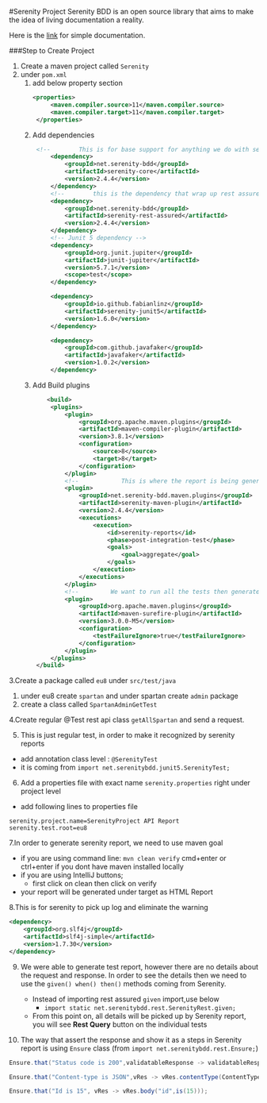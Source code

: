 #Serenity Project
Serenity BDD is an open source library that aims to make the idea of living documentation a reality.

Here is the [link](https://docs.github.com/en/get-started/writing-on-github/getting-started-with-writing-and-formatting-on-github) for simple documentation.

###Step to Create Project
1. Create a maven project called `Serenity`
2. under `pom.xml`
   1. add below property section
      ```xml
      <properties>
           <maven.compiler.source>11</maven.compiler.source>
           <maven.compiler.target>11</maven.compiler.target>
       </properties>
      ```
   2. Add dependencies
      ```xml
       <!--        This is for base support for anything we do with serenity-->
           <dependency>
               <groupId>net.serenity-bdd</groupId>
               <artifactId>serenity-core</artifactId>
               <version>2.4.4</version>
           </dependency>
           <!--        this is the dependency that wrap up rest assured with additional serenity support-->
           <dependency>
               <groupId>net.serenity-bdd</groupId>
               <artifactId>serenity-rest-assured</artifactId>
               <version>2.4.4</version>
           </dependency>
           <!-- Junit 5 dependency -->
           <dependency>
               <groupId>org.junit.jupiter</groupId>
               <artifactId>junit-jupiter</artifactId>
               <version>5.7.1</version>
               <scope>test</scope>
           </dependency>

           <dependency>
               <groupId>io.github.fabianlinz</groupId>
               <artifactId>serenity-junit5</artifactId>
               <version>1.6.0</version>
           </dependency>

           <dependency>
               <groupId>com.github.javafaker</groupId>
               <artifactId>javafaker</artifactId>
               <version>1.0.2</version>
           </dependency>
      ```
   3. Add Build plugins
      ```xml
          <build>
           <plugins>
               <plugin>
                   <groupId>org.apache.maven.plugins</groupId>
                   <artifactId>maven-compiler-plugin</artifactId>
                   <version>3.8.1</version>
                   <configuration>
                       <source>8</source>
                       <target>8</target>
                   </configuration>
               </plugin>
               <!--            This is where the report is being generated after the test run -->
               <plugin>
                   <groupId>net.serenity-bdd.maven.plugins</groupId>
                   <artifactId>serenity-maven-plugin</artifactId>
                   <version>2.4.4</version>
                   <executions>
                       <execution>
                           <id>serenity-reports</id>
                           <phase>post-integration-test</phase>
                           <goals>
                               <goal>aggregate</goal>
                           </goals>
                       </execution>
                   </executions>
               </plugin>
               <!--         We want to run all the tests then generate one report -->
               <plugin>
                   <groupId>org.apache.maven.plugins</groupId>
                   <artifactId>maven-surefire-plugin</artifactId>
                   <version>3.0.0-M5</version>
                   <configuration>
                       <testFailureIgnore>true</testFailureIgnore>
                   </configuration>
               </plugin>
           </plugins>
       </build>
      ```
3.Create a package called `eu8` under `src/test/java`
   1. under eu8 create `spartan` and under spartan create `admin` package
   2. create a class called `SpartanAdminGetTest`

4.Create regular @Test rest api class `getAllSpartan` and send a request.

5. This is just regular test, in order to make it recognized by serenity reports
* add annotation class level : `@SerenityTest`
* it is coming from `import net.serenitybdd.junit5.SerenityTest;
  `

6. Add a properties file with exact name `serenity.properties`
   right under project level
* add following lines to properties file
```properties
serenity.project.name=SerenityProject API Report
serenity.test.root=eu8
```
7.In order to generate serenity report, we need to use maven goal
* if you are using command line: `mvn clean verify`  cmd+enter or ctrl+enter if you dont have maven installed locally
* if you are using IntelliJ buttons;
   * first click on clean then click on verify
* your report will be generated under target as HTML Report

8.This is for serenity to pick up log and eliminate the warning
```xml
<dependency>
    <groupId>org.slf4j</groupId>
    <artifactId>slf4j-simple</artifactId>
    <version>1.7.30</version>
</dependency>
```
9. We were able to generate test report, however there are no details about the request and response.
    In order to see the details then we need to use the `given() when() then()` methods coming from Serenity.
    * Instead of importing rest assured `given` import,use below
        * `import static net.serenitybdd.rest.SerenityRest.given;`
    * From this point on, all details will be picked up by Serenity report, you will see **Rest Query** button on the individual tests

10. The way that assert the response and show it as a steps in Serenity report is using `Ensure` class (from `import net.serenitybdd.rest.Ensure;`)
```java
Ensure.that("Status code is 200",validatableResponse -> validatableResponse.statusCode(201) );

Ensure.that("Content-type is JSON",vRes -> vRes.contentType(ContentType.JSON));

Ensure.that("Id is 15", vRes -> vRes.body("id",is(15)));
   
   
